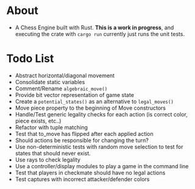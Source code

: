 
# About
* A Chess Engine built with Rust. **This is a work in progress**, and executing the crate with `cargo run` currently just runs the unit tests.

# Todo List
* Abstract horizontal/diagonal movement
* Consolidate static variables
* Comment/Rename `algebraic_move()`
* Provide bit vector representation of game state
* Create a `potential_states()` as an alternative to `legal_moves()`
* Move piece property to the beginning of Move constructors
* Handle/Test generic legality checks for each action (is correct color, piece exists, etc..)
* Refactor with tuple matching
* Test that to_move has flipped after each applied action
* Should actions be responsible for changing the turn?
* Use non-deterministic tests with random move selection to test for states that should never exist.
* Use rays to check legality
* Use a controller/display modules to play a game in the command line
* Test that players in checkmate should have no legal actions
* Test captures with incorrect attacker/defender colors
